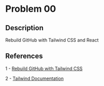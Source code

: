 # Problem 00

## Description

Rebuild GitHub with Tailwind CSS and React

## References

1 - [Rebuild GitHub with Tailwind CSS](https://laracasts.com/series/tailwind-css-rebuilds-github)

2 - [Tailwind Documentation](https://tailwindcss.com/docs)
